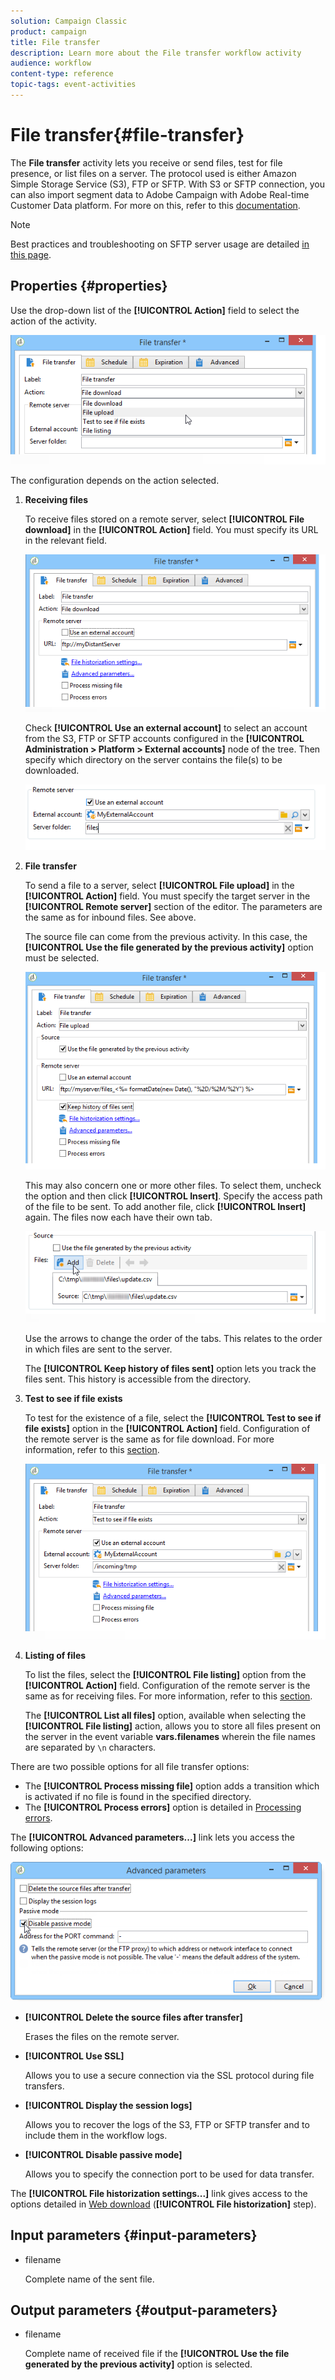 ```yaml
---
solution: Campaign Classic
product: campaign
title: File transfer
description: Learn more about the File transfer workflow activity
audience: workflow
content-type: reference
topic-tags: event-activities
---
```


# File transfer{#file-transfer}

The **File transfer** activity lets you receive or send files, test for file presence, or list files on a server. The protocol used is either Amazon Simple Storage Service (S3), FTP or SFTP.
With S3 or SFTP connection, you can also import segment data to Adobe Campaign with Adobe Real-time Customer Data platform. For more on this, refer to this [documentation](https://docs.adobe.com/content/help/en/experience-platform/rtcdp/destinations/destinations-cat/adobe-destinations/adobe-campaign-destination.html).

>[!NOTE]
>
>Best practices and troubleshooting on SFTP server usage are detailed [in this page](../../platform/using/sftp-server-usage.md).

## Properties {#properties}

Use the drop-down list of the **[!UICONTROL Action]** field to select the action of the activity.

![](assets/file_transfert_action.png)

The configuration depends on the action selected.

1. **Receiving files**

   To receive files stored on a remote server, select **[!UICONTROL File download]** in the **[!UICONTROL Action]** field. You must specify its URL in the relevant field.

   ![](assets/file_transfert_edit.png)

   Check **[!UICONTROL Use an external account]** to select an account from the S3, FTP or SFTP accounts configured in the **[!UICONTROL Administration > Platform > External accounts]** node of the tree. Then specify which directory on the server contains the file(s) to be downloaded.

   ![](assets/file_transfert_edit_external.png)

1. **File transfer**

   To send a file to a server, select **[!UICONTROL File upload]** in the **[!UICONTROL Action]** field. You must specify the target server in the **[!UICONTROL Remote server]** section of the editor. The parameters are the same as for inbound files. See above.

   The source file can come from the previous activity. In this case, the **[!UICONTROL Use the file generated by the previous activity]** option must be selected.

   ![](assets/file_transfert_edit_send.png)

   This may also concern one or more other files. To select them, uncheck the option and then click **[!UICONTROL Insert]**. Specify the access path of the file to be sent. To add another file, click **[!UICONTROL Insert]** again. The files now each have their own tab. 

   ![](assets/file_transfert_source.png)

   Use the arrows to change the order of the tabs. This relates to the order in which files are sent to the server.

   The **[!UICONTROL Keep history of files sent]** option lets you track the files sent. This history is accessible from the directory.

1. **Test to see if file exists**

   To test for the existence of a file, select the **[!UICONTROL Test to see if file exists]** option in the **[!UICONTROL Action]** field. Configuration of the remote server is the same as for file download. For more information, refer to this [section](#properties).

   ![](assets/file_transfert_edit_test.png)

1. **Listing of files**

   To list the files, select the **[!UICONTROL File listing]** option from the **[!UICONTROL Action]** field. Configuration of the remote server is the same as for receiving files. For more information, refer to this [section](#properties).

   The **[!UICONTROL List all files]** option, available when selecting the **[!UICONTROL File listing]** action, allows you to store all files present on the server in the event variable **vars.filenames** wherein the file names are separated by `\n` characters.

There are two possible options for all file transfer options:

* The **[!UICONTROL Process missing file]** option adds a transition which is activated if no file is found in the specified directory.
* The **[!UICONTROL Process errors]** option is detailed in [Processing errors](../../workflow/using/monitoring-workflow-execution.md#processing-errors).

The **[!UICONTROL Advanced parameters...]** link lets you access the following options:

![](assets/file_transfert_advanced.png)

* **[!UICONTROL Delete the source files after transfer]**

  Erases the files on the remote server.

* **[!UICONTROL Use SSL]**

  Allows you to use a secure connection via the SSL protocol during file transfers.

* **[!UICONTROL Display the session logs]**

  Allows you to recover the logs of the S3, FTP or SFTP transfer and to include them in the workflow logs.

* **[!UICONTROL Disable passive mode]**

  Allows you to specify the connection port to be used for data transfer.

The **[!UICONTROL File historization settings...]** link gives access to the options detailed in [Web download](../../workflow/using/web-download.md) (**[!UICONTROL File historization]** step).

## Input parameters {#input-parameters}

* filename

  Complete name of the sent file.

## Output parameters {#output-parameters}

* filename

  Complete name of received file if the **[!UICONTROL Use the file generated by the previous activity]** option is selected.
